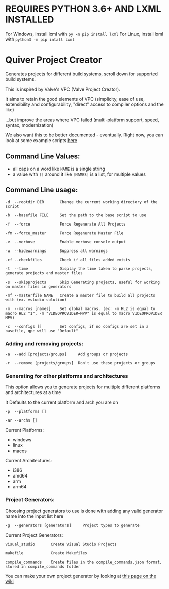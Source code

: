 # REQUIRES PYTHON 3.6+ AND LXML INSTALLED
For Windows, install lxml with `py -m pip install lxml`
For Linux, install lxml with `python3 -m pip intall lxml`

# Quiver Project Creator

Generates projects for different build systems, scroll down for supported build systems.

This is inspired by Valve's VPC (Valve Project Creator).

It aims to retain the good elements of VPC (simplicity, ease of use, extensibility and configurability, "direct" access to compiler options and the like)

...but improve the areas where VPC failed (multi-platform support, speed, syntax, modernization)

We also want this to be better documented - eventually. Right now, you can look at some example scripts [here](https://github.com/Demez/demez_asw_base/tree/master/_qpc_scripts)

## Command Line Values:
 - all caps on a word like `NAME` is a single string
 - a value with `[]` around it like `[NAMES]` is a list, for multiple values

## Command Line usage:

```
-d  --rootdir DIR       Change the current working directory of the script

-b  --basefile FILE     Set the path to the base script to use

-f  --force             Force Regenerate All Projects

-fm --force_master      Force Regenerate Master File

-v  --verbose           Enable verbose console output

-w  --hidewarnings      Suppress all warnings

-cf --checkfiles        Check if all files added exists

-t  --time              Display the time taken to parse projects, generate projects and master files

-s  --skipprojects      Skip Generating projects, useful for working on master files in generators

-mf --masterfile NAME   Create a master file to build all projects with (ex. vstudio solution)

-m  --macros [names]    Set global macros. (ex: -m HL2 is equal to macro HL2 "1", -m "VIDEOPROVIDER=MPV" is equal to macro VIDEOPROVIDER MPV)

-c  --configs []        Set configs, if no configs are set in a basefile, qpc will use "Default"
```

### Adding and removing projects:

```
-a  --add [projects/groups]     Add groups or projects

-r  --remove [projects/groups]  Don't use these projects or groups
```

### Generating for other platforms and architectures

This option allows you to generate projects for multiple different platforms and architectures at a time

It Defaults to the current platform and arch you are on
```
-p  --platforms []

-ar --archs []
```
Current Platforms:
- windows
- linux
- macos

Current Architectures:
- i386
- amd64
- arm
- arm64

### Project Generators:

Choosing project generators to use is done with adding any valid generator name into the input list here

```
-g  --generators [generators]     Project types to generate
```

Current Project Generators:

```
visual_studio       Create Visual Studio Projects

makefile            Create Makefiles

compile_commands    Create files in the compile_commands.json format, stored in compile_commands folder
```

You can make your own project generator by looking at [this page on the wiki](https://github.com/quiverteam/QuiverProjectCreator/wiki/Creating-your-own-generator)
